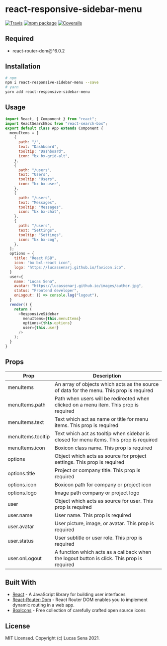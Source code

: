 # react-responsive-sidebar-menu

[![Travis][build-badge]][build]
[![npm package][npm-badge]][npm]
[![Coveralls][coveralls-badge]][coveralls]

## Required
* react-router-dom@^6.0.2


## Installation

```sh
# npm
npm i react-responsive-sidebar-menu --save
# yarn
yarn add react-responsive-sidebar-menu
```

## Usage

```js
import React, { Component } from "react";
import ReactSearchBox from "react-search-box";
export default class App extends Component {
  menuItems = [
    {
      path: "/",
      text: "Dashboard",
      tooltip: "Dashboard",
      icon: "bx bx-grid-alt",
    },
    {
      path: "/users",
      text: "Users",
      tooltip: "Users",
      icon: "bx bx-user",
    },
    {
      path: "/users",
      text: "Messages",
      tooltip: "Messages",
      icon: "bx bx-chat",
    },
    {
      path: "/users",
      text: "Settings",
      tooltip: "Settings",
      icon: "bx bx-cog",
    },
  ];
  options = {
    title: "React RSB",
    icon: "bx bxl-react icon",
    logo: "https://lucassenarj.github.io/favicon.ico",
  }
  user={
    name: "Lucas Sena",
    avatar: "https://lucassenarj.github.io/images/author.jpg",
    status: "Frontend developer",
    onLogout: () => console.log("logout"),
  }
  render() {
    return (
      <ResponsiveSidebar
        menuItems={this.menuItems}
        options={this.options}
        user={this.user}
      />
    );
  }
}
```

## Props

| Prop                    | Description                                                                                                      |
| ----------------------- | ---------------------------------------------------------------------------------------------------------------- |
| menuItems               | An array of objects which acts as the source of data for the menu. This prop is required                         |
| menuItems.path          | Path when users will be redirected when clicked on a menu item. This prop is required                            |
| menuItems.text          | Text which act as name or title for menu items. This prop is required                                            |
| menuItems.tooltip       | Text which act as tooltip when sidebar is closed for menu items. This prop is required                           |
| menuItems.icon          | Boxicon class name. This prop is required                                                                        |
| options                 | Object which acts as source for project settings. This prop is required                                          |
| options.title           | Project or company title. This prop is required                                                                  |
| options.icon            | Boxicon path for company or project icon                                                                         |
| options.logo            | Image path company or project logo                                                                               |
| user                    | Object which acts as source for user. This prop is required                                                      |
| user.name               | User name. This prop is required                                                                                 |
| user.avatar             | User picture, image, or avatar. This prop is required                                                            |
| user.status             | User subtitle or user role. This prop is required                                                                |
| user.onLogout           | A function which acts as a callback when the logout button is click. This prop is required                       |

## Built With

- [React](https://reactjs.org/) - A JavaScript library for building user interfaces
- [React-Router-Dom](https://reactrouter.com/) - React Router DOM enables you to implement dynamic routing in a web app.
- [BoxIcons](https://boxicons.com/) - Free collection of carefully crafted open source icons

## License

MIT Licensed. Copyright (c) Lucas Sena 2021.

[build-badge]: https://img.shields.io/travis/lucassenarj/react-responsive-sidebar-menu/master.png?style=flat-square
[build]: https://app.travis-ci.com/github/lucassenarj/react-responsive-sidebar-menu

[npm-badge]: https://raster.shields.io/npm/v/react-responsive-sidebar-menu.png?style=flat-square
[npm]: https://www.npmjs.com/package/react-responsive-sidebar-menu

[coveralls-badge]: https://img.shields.io/coveralls/lucassenarj/react-responsive-sidebar-menu/master.png?style=flat-square
[coveralls]: https://coveralls.io/github/lucassenarj/react-responsive-sidebar-menu
